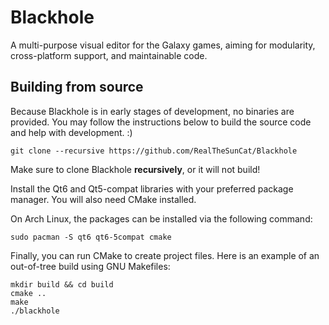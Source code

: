 # Blackhole

A multi-purpose visual editor for the Galaxy games, aiming for modularity, cross-platform support, and maintainable code.

## Building from source

Because Blackhole is in early stages of development, no binaries are provided. You may follow the instructions below to build the source code and help with development. :)

```console
git clone --recursive https://github.com/RealTheSunCat/Blackhole
```
Make sure to clone Blackhole **recursively**, or it will not build!

Install the Qt6 and Qt5-compat libraries with your preferred package manager.
You will also need CMake installed.

On Arch Linux, the packages can be installed via the following command:
```console
sudo pacman -S qt6 qt6-5compat cmake
```

Finally, you can run CMake to create project files. Here is an example of an out-of-tree build using GNU Makefiles:
```console
mkdir build && cd build
cmake ..
make
./blackhole
```
